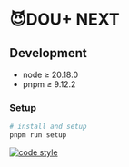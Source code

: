 # 😈DOU+ NEXT

## Development

- node ≥ 20.18.0
- pnpm ≥ 9.12.2

### Setup

```bash
# install and setup
pnpm run setup
```

[![code style](https://antfu.me/badge-code-style.svg)](https://github.com/antfu/eslint-config)
